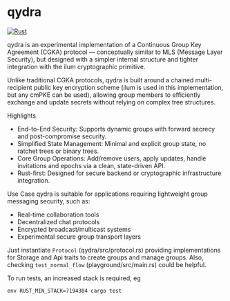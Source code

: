 # qydra

[![Rust](https://github.com/reenboog/qydra/actions/workflows/rust.yml/badge.svg?branch=master)](https://github.com/reenboog/qydra/actions/workflows/rust.yml)

qydra is an experimental implementation of a Continuous Group Key Agreement (CGKA) protocol — conceptually similar to MLS (Message Layer Security), but designed with a simpler internal structure and tighter integration with the ilum cryptographic primitive.

Unlike traditional CGKA protocols, qydra is built around a chained multi-recipient public key encryption scheme (ilum is used in this implementation, but any cmPKE can be used), allowing group members to efficiently exchange and update secrets without relying on complex tree structures.

Highlights
- End-to-End Security: Supports dynamic groups with forward secrecy and post-compromise security.
- Simplified State Management: Minimal and explicit group state, no ratchet trees or binary trees.
- Core Group Operations: Add/remove users, apply updates, handle invitations and epochs via a clean, state-driven API.
- Rust-first: Designed for secure backend or cryptographic infrastructure integration.

Use Case
qydra is suitable for applications requiring lightweight group messaging security, such as:

- Real-time collaboration tools
- Decentralized chat protocols
- Encrypted broadcast/multicast systems
- Experimental secure group transport layers

Just instantiate `Protocol` (qydra/src/protocol.rs) providing implementations for Storage and Api traits to create groups and manage groups. Also, checking `test_normal_flow` (playground/src/main.rs) could be helpful.

To run tests, an increased stack is required, eg 

```
env RUST_MIN_STACK=7194304 cargo test
```
